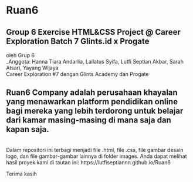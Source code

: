 # Ruan6
## Group 6 Exercise HTML&amp;CSS Project @ Career Exploration Batch 7 Glints.id x Progate
oleh Grup 6 <br>
_Anggota: Hanna Tiara Andarlia, Lailatus Syifa, Lutfi Septian Akbar, Sarah Atsari, Yayang Wijaya <br>
Career Exploration #7 dengan Glints Academy dan Progate

<h2><b>Ruan6 Company adalah perusahaan khayalan yang menawarkan platform pendidikan online bagi mereka yang lebih terdorong untuk belajar dari kamar masing-masing di mana saja dan kapan saja.</b></h2> <br>
Dalam repositori ini terbagi menjadi file .html, file .css, file gambar desain logo, dan file gambar-gambar lainnya di folder images. Anda dapat melihat hasil proyek kami di tautan ini: https://lutfiseptiannn.github.io/Ruan6

Terima kasih
